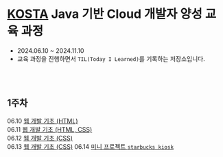 # [KOSTA](https://kostaswedu.co.kr/index) Java 기반 Cloud 개발자 양성 교육 과정
- 2024.06.10 ~ 2024.11.10
- 교육 과정을 진행하면서 `TIL(Today I Learned)`를 기록하는 저장소입니다.   

<br/>
<br/>

## 1주차
06.10 [웹 개발 기초 (HTML)](./1주차/240610/README.md)   
06.11 [웹 개발 기초 (HTML, CSS)](./1주차/240611/README.md)   
06.12 [웹 개발 기초 (CSS)](./1주차/240612/README.md)   
06.13 [웹 개발 기초 (CSS)](./1주차/240613/README.md)
06.14 [미니 프로젝트 `starbucks kiosk`](./1주차/240614/kiosk/README.md)